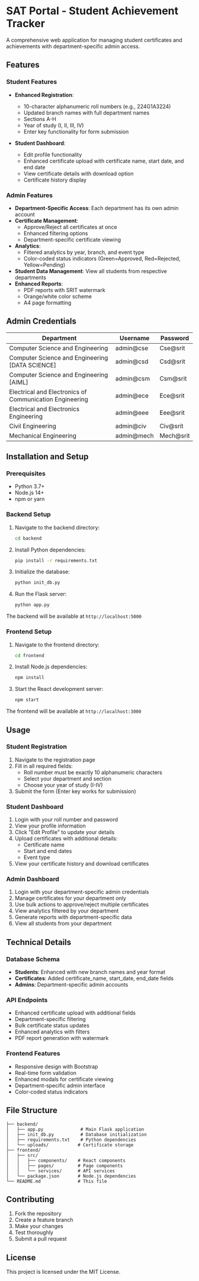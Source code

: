 # SAT Portal - Student Achievement Tracker

A comprehensive web application for managing student certificates and achievements with department-specific admin access.

## Features

### Student Features
- **Enhanced Registration**: 
  - 10-character alphanumeric roll numbers (e.g., 224G1A3224)
  - Updated branch names with full department names
  - Sections A-H
  - Year of study (I, II, III, IV)
  - Enter key functionality for form submission

- **Student Dashboard**:
  - Edit profile functionality
  - Enhanced certificate upload with certificate name, start date, and end date
  - View certificate details with download option
  - Certificate history display

### Admin Features
- **Department-Specific Access**: Each department has its own admin account
- **Certificate Management**: 
  - Approve/Reject all certificates at once
  - Enhanced filtering options
  - Department-specific certificate viewing
- **Analytics**: 
  - Filtered analytics by year, branch, and event type
  - Color-coded status indicators (Green=Approved, Red=Rejected, Yellow=Pending)
- **Student Data Management**: View all students from respective departments
- **Enhanced Reports**: 
  - PDF reports with SRIT watermark
  - Orange/white color scheme
  - A4 page formatting

## Admin Credentials

| Department | Username | Password |
|------------|----------|----------|
| Computer Science and Engineering | admin@cse | Cse@srit |
| Computer Science and Engineering [DATA SCIENCE] | admin@csd | Csd@srit |
| Computer Science and Engineering [AIML] | admin@csm | Csm@srit |
| Electrical and Electronics of Communication Engineering | admin@ece | Ece@srit |
| Electrical and Electronics Engineering | admin@eee | Eee@srit |
| Civil Engineering | admin@civ | Civ@srit |
| Mechanical Engineering | admin@mech | Mech@srit |

## Installation and Setup

### Prerequisites
- Python 3.7+
- Node.js 14+
- npm or yarn

### Backend Setup
1. Navigate to the backend directory:
   ```bash
   cd backend
   ```

2. Install Python dependencies:
   ```bash
   pip install -r requirements.txt
   ```

3. Initialize the database:
   ```bash
   python init_db.py
   ```

4. Run the Flask server:
   ```bash
   python app.py
   ```

The backend will be available at `http://localhost:5000`

### Frontend Setup
1. Navigate to the frontend directory:
   ```bash
   cd frontend
   ```

2. Install Node.js dependencies:
   ```bash
   npm install
   ```

3. Start the React development server:
   ```bash
   npm start
   ```

The frontend will be available at `http://localhost:3000`

## Usage

### Student Registration
1. Navigate to the registration page
2. Fill in all required fields:
   - Roll number must be exactly 10 alphanumeric characters
   - Select your department and section
   - Choose your year of study (I-IV)
3. Submit the form (Enter key works for submission)

### Student Dashboard
1. Login with your roll number and password
2. View your profile information
3. Click "Edit Profile" to update your details
4. Upload certificates with additional details:
   - Certificate name
   - Start and end dates
   - Event type
5. View your certificate history and download certificates

### Admin Dashboard
1. Login with your department-specific admin credentials
2. Manage certificates for your department only
3. Use bulk actions to approve/reject multiple certificates
4. View analytics filtered by your department
5. Generate reports with department-specific data
6. View all students from your department

## Technical Details

### Database Schema
- **Students**: Enhanced with new branch names and year format
- **Certificates**: Added certificate_name, start_date, end_date fields
- **Admins**: Department-specific admin accounts

### API Endpoints
- Enhanced certificate upload with additional fields
- Department-specific filtering
- Bulk certificate status updates
- Enhanced analytics with filters
- PDF report generation with watermark

### Frontend Features
- Responsive design with Bootstrap
- Real-time form validation
- Enhanced modals for certificate viewing
- Department-specific admin interface
- Color-coded status indicators

## File Structure
```
├── backend/
│   ├── app.py              # Main Flask application
│   ├── init_db.py          # Database initialization
│   ├── requirements.txt    # Python dependencies
│   └── uploads/           # Certificate storage
├── frontend/
│   ├── src/
│   │   ├── components/    # React components
│   │   ├── pages/         # Page components
│   │   └── services/      # API services
│   └── package.json       # Node.js dependencies
└── README.md              # This file
```

## Contributing
1. Fork the repository
2. Create a feature branch
3. Make your changes
4. Test thoroughly
5. Submit a pull request

## License
This project is licensed under the MIT License. 
